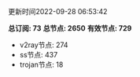 更新时间2022-09-28 06:53:42

**总订阅: 73**
**总节点: 2650**
**有效节点: 729**
- v2ray节点: 274
- ss节点: 437
- trojan节点: 18
